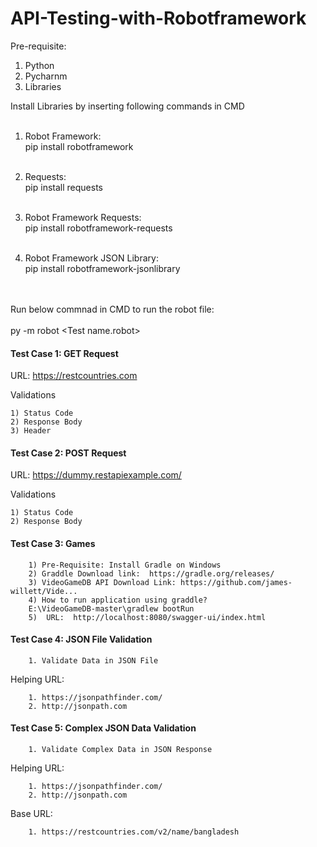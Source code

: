 # API-Testing-with-Robotframework

Pre-requisite:
  1. Python
  2. Pycharnm
  3. Libraries
  
Install Libraries by inserting following commands in CMD<br/><br/>

1. Robot Framework:<br/>
        pip install robotframework<br/><br/>

2. Requests:<br/>
        pip install requests<br/><br/>

3. Robot Framework Requests:<br/>
        pip install robotframework-requests<br/><br/>

4. Robot Framework JSON Library:<br/>
        pip install robotframework-jsonlibrary <br/><br/><br/>

Run below commnad in CMD to run the robot file:<br/><br/>
        py -m robot <foldde name>\<Test name.robot>

#### Test Case 1: GET Request ####
URL: https://restcountries.com

Validations

    1) Status Code
    2) Response Body
    3) Header

#### Test Case 2: POST Request ####
URL: https://dummy.restapiexample.com/

Validations

    1) Status Code
    2) Response Body

#### Test Case 3: Games ####
        1) Pre-Requisite: Install Gradle on Windows
        2) Graddle Download link:  https://gradle.org/releases/
        3) VideoGameDB API Download Link: https://github.com/james-willett/Vide...
        4) How to run application using graddle?
        E:\VideoGameDB-master\gradlew bootRun
        5)  URL:  http://localhost:8080/swagger-ui/index.html

#### Test Case 4: JSON File Validation ####

        1. Validate Data in JSON File

Helping URL: 

        1. https://jsonpathfinder.com/
        2. http://jsonpath.com

#### Test Case 5: Complex JSON Data Validation ####

        1. Validate Complex Data in JSON Response

Helping URL:         

        1. https://jsonpathfinder.com/
        2. http://jsonpath.com

Base URL:

        1. https://restcountries.com/v2/name/bangladesh